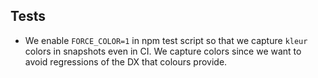 ## Tests

- We enable `FORCE_COLOR=1` in npm test script so that we capture `kleur` colors in snapshots even in CI. We capture colors since we want to avoid regressions of the DX that colours provide.
